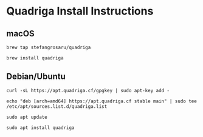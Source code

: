 # Quadriga Install Instructions

## macOS 

`brew tap stefangrosaru/quadriga`

`brew install quadriga`


## Debian/Ubuntu

`curl -sL https://apt.quadriga.cf/gpgkey | sudo apt-key add -`

`echo "deb [arch=amd64] https://apt.quadriga.cf stable main" | sudo tee /etc/apt/sources.list.d/quadriga.list`

`sudo apt update`

`sudo apt install quadriga`